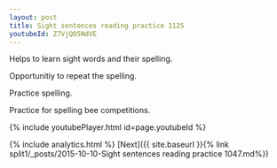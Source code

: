 ```yaml
---
layout: post
title: Sight sentences reading practice 1125
youtubeId: Z7VjQO5NdVE
---
```

 
 
Helps to learn sight words and their spelling.

Opportunitiy to repeat the spelling. 

Practice spelling. 
 
Practice for spelling bee competitions. 
 
{% include youtubePlayer.html id=page.youtubeId %}
 
 
{% include analytics.html %} 
[Next]({{ site.baseurl }}{% link  split1/_posts/2015-10-10-Sight sentences reading practice 1047.md%})
 
